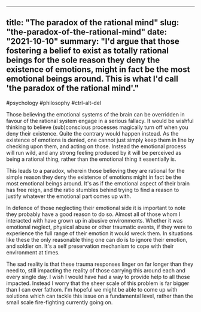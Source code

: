 
---
title: "The paradox of the rational mind"
slug: "the-paradox-of-the-rational-mind"
date: "2021-10-10"
summary: "I'd argue that those fostering a belief to exist as totally rational beings for the sole reason they deny the existence of emotions, might in fact be the most emotional beings around. This is what I'd call 'the paradox of the rational mind'."
---

#psychology #philosophy #ctrl-alt-del

Those believing the emotional systems of the brain can be overridden in favour of the rational system engage in a serious fallacy. It would be wishful thinking to believe (sub)conscious processes magically turn off when you deny their existence. Quite the contrary would happen instead. As the existence of emotions is denied, one cannot just simply keep them in line by checking upon them, and acting on those. Instead the emotional process will run wild, and any strong feeling produced by it will be perceived as being a rational thing, rather than the emotional thing it essentially is.

This leads to a paradox, wherein those believing they are rational for the simple reason they deny the existence of emotions might in fact be the most emotional beings around. It's as if the emotional aspect of their brain has free reign, and the ratio stumbles behind trying to find a reason to justify whatever the emotional part comes up with.

In defence of those neglecting their emotional side it is important to note they probably have a good reason to do so. Almost all of those whom I interacted with have grown up in abusive environments. Whether it was emotional neglect, physical abuse or other traumatic events, if they were to experience the full range of their emotion it would wreck them. In situations like these the only reasonable thing one can do is to ignore their emotion, and soldier on. It's a self preservation mechanism to cope with their environment at times.

The sad reality is that these trauma responses linger on far longer than they need to, still impacting the reality of those carrying this around each and every single day. I wish I would have had a way to provide help to all those impacted. Instead I worry that the sheer scale of this problem is far bigger than I can ever fathom. I'm hopeful we might be able to come up with solutions which can tackle this issue on a fundamental level, rather than the small scale fire-fighting currently going on.
